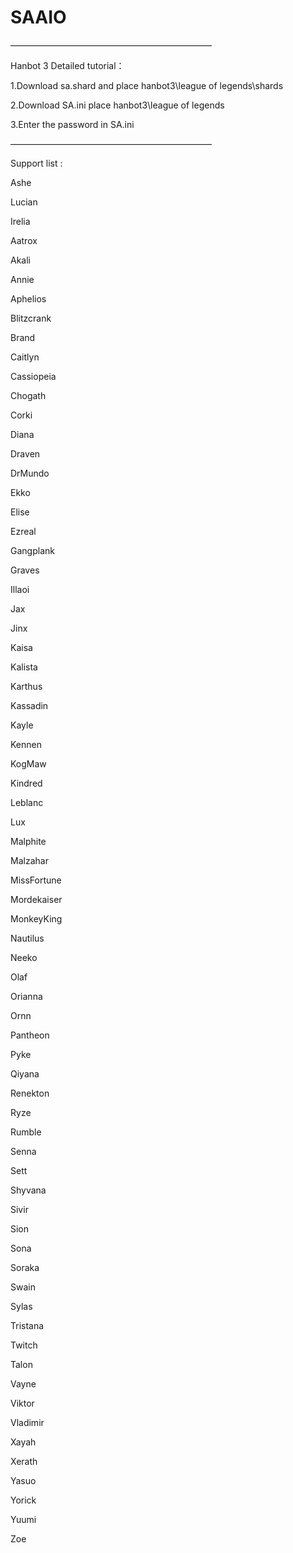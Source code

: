 # SAAIO

———————————————————————


Hanbot 3 Detailed tutorial：

1.Download sa.shard and place hanbot3\league of legends\shards

2.Download SA.ini place hanbot3\league of legends

3.Enter the password in SA.ini

———————————————————————

Support list :

Ashe

Lucian 

Irelia 

Aatrox 

Akali 

Annie 

Aphelios

Blitzcrank

Brand

Caitlyn

Cassiopeia

Chogath

Corki

Diana

Draven

DrMundo

Ekko

Elise

Ezreal

Gangplank

Graves

Illaoi

Jax

Jinx

Kaisa

Kalista

Karthus

Kassadin

Kayle

Kennen

KogMaw

Kindred

Leblanc

Lux

Malphite

Malzahar

MissFortune

Mordekaiser

MonkeyKing

Nautilus

Neeko

Olaf

Orianna

Ornn

Pantheon

Pyke

Qiyana

Renekton

Ryze

Rumble

Senna

Sett

Shyvana

Sivir

Sion

Sona

Soraka

Swain

Sylas

Tristana

Twitch

Talon

Vayne

Viktor

Vladimir

Xayah

Xerath

Yasuo

Yorick

Yuumi

Zoe

